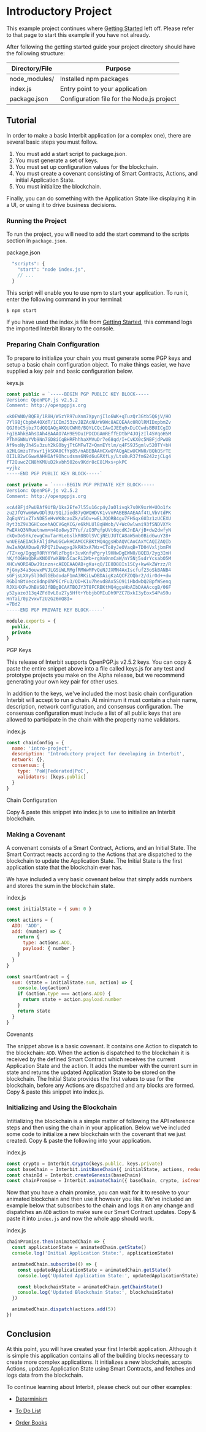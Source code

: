 # Introductory Project

This example project continues where [Getting Started](../getting-started/README.md) left off. Please refer to that page to start this example if you have not already.

After following the getting started guide your project directory should have the following structure:

Directory/File     | Purpose
-------------------| -------
node_modules/      | Installed npm packages
index.js           | Entry point to your application
package.json       | Configuration file for the Node.js project

## Tutorial

In order to make a basic Interbit application (or a complex one), there are several basic steps you must follow.

1. You must add a start script to package.json.
1. You must generate a set of keys.
1. You must set up configuration values for the blockchain.
1. You must create a covenant consisting of Smart Contracts, Actions, and initial Application State.
1. You must initialize the blockchain.

Finally, you can do something with the Application State like displaying it in a UI, or using it to drive business decisions.

### Running the Project

To run the project, you will need to add the start command to the scripts section in `package.json`.

<div class="filename">package.json</div>

```js
  "scripts": {
    "start": "node index.js",
    // ...
  }
```


This script will enable you to use npm to start your application. To run it, enter the following command in your terminal:

```bash
$ npm start
```

If you have used the index.js file from [Getting Started](../getting-started/README.md), this command logs the imported Interbit library to the console.

### Preparing Chain Configuration

To prepare to initialize your chain you must generate some PGP keys and setup a basic chain configuration object. To make things easier, we have supplied a key pair and basic configuration below.

<div class="filename">keys.js</div>

```js
const public = `-----BEGIN PGP PUBLIC KEY BLOCK-----
Version: OpenPGP.js v2.5.2
Comment: http://openpgpjs.org

xk0EWN0/BQEB/1R8H/WSzYR97uXnm7XpynjIlo6WK+qTuzQr3Gtb5Q6jV/HO
7Yl9BjCbpbA4OXdT/1CImJ53zvJBZAcNUrW9Wc8AEQEAAc0RQlRMIDxpbmZv
QGJ0bC5jbz7CdQQQAQgAKQUCWN0/BQYLCQcIAwIJEEq0xDiCCwdsBBUICgID
FgIBAhkBAhsDAh4BAAAO7AH9E9DuIPDCDGAmREffEDtbP4JOjzIl45VqoH5M
PThXGWNuYVb9Nn7GD8iCqBHRFhhhaXMVuDr7e68qd/I+CvKX0c5NBFjdPwUB
Af9soNyJh4Sv3zuh2kG0byjTtGMFwTZ+QmnEYtlm/q4F59J5gmlv52OTY+bH
a2HLGmzuTFxwr1jkSOA8CfYp85/nABEBAAHCXwQYAQgAEwUCWN0/BQkQSrTE
OIILB2wCGwwAAHHIAf9Ohcudsms6N9d6uGRXfLy/Ltu8uR37fmG242zjCLg4
fT2QuwcZCN8hKMUuD2kvbh502ov9Kdr8cE81Mxs+pkPC
=yjbz
-----END PGP PUBLIC KEY BLOCK-----`

const private = `-----BEGIN PGP PRIVATE KEY BLOCK-----
Version: OpenPGP.js v2.5.2
Comment: http://openpgpjs.org

xcA4BFjdPwUBAf9UfB/1ks2Efe7l55u16cp4yJaOlivqk7s0K9xrW+UOo1fx
zu2JfQYwm6WwODl3U/9QiJied87yQWQHDVK1vVnPABEBAAEAAf4tLVbVtdPK
ZqEqNYixZTxNDE5eHvWK8caoZk/u5Ov+wELJQORB4gu7FHSqx6U3z1zUCEXU
Ryt3bZ9V3GHCxoehAQCVGqKCG/e6kMLUl8qHWob/V+Wc0wlwai93fSNDVXYk
PwEAkQ3NRuetnwm+n48o8wy37Yuf/zO3PqfpUVt6qcdKJnEA/jB+dw2dwfyN
ckQxDo5Yk/ewgCmvTarHLebslkR0BOlSVCjNEUJUTCA8aW5mb0BidGwuY28+
wnUEEAEIACkFAljdPwUGCwkHCAMCCRBKtMQ4ggsHbAQVCAoCAxYCAQIZAQIb
AwIeAQAADuwB/RPQ7iDwwgxgJkRH3xA7Wz+CTo8yJeOVaqB+TD04VxljbmFW
/TZ+xg/IgqgR0RYYYWlzFbg6+3uvKnfyPgryl9HHwDgEWN0/BQEB/2yg3ImH
hK/fO6HaQbRvKNO0YwXBNn5CacRi2Wb+rgXn0nmCaW/nY5Nj5sdrYcsabO5M
XHCvWORI4DwJ9inzn+cAEQEAAQAB+gKu+qO/IE0D88Is1SCy+kw4kZWrzz/R
PjGmy34a3ouwxPVJLGSiWLRMgfRMWwMFvQeNJJXMN4AxIscfuf23oSkBANB4
sGFjsLXXy5l30dlGEbdodaF1mA3RKiLwDBDAigKzAQCFZOQbr2/dirOd++dw
RGbInBtVecc8dnp0hP6CrFu3/QD+K1u7hevd8Ax5SO91iHbdwbQ2BpfWSenq
RJXU4XFwJhBVS8JfBBgBCAATBQJY3T8FCRBKtMQ4ggsHbAIbDAAAccgB/06F
y52yazo313q4ZFd8vL8u27y5Hft+YbbjbOMIuDh9PZC7BxkI3yEoxS4PaS9u
HnTai/0p2vxwTzUzGz6mQ8I=
=7Bd2
-----END PGP PRIVATE KEY BLOCK-----`

module.exports = {
  public,
  private
}
```

<div class="tips info">
  <p><span></span>PGP Keys</p>
  <p>This release of Interbit supports OpenPGP.js v2.5.2 keys. You can copy &amp; paste the entire snippet above into a file called keys.js for any test and prototype projects you make on the Alpha release, but we recommend generating your own key pair for other uses.</p>
</div>


In addition to the keys, we've included the most basic chain configuration Interbit will accept to run a chain. At minimum it must contain a chain name, description, network configuration, and consensus configuration. The consensus configuration must include a list of all public keys that are allowed to participate in the chain with the property name validators.

<div class="filename">index.js</div>

```js
const chainConfig = {
  name: 'intro-project',
  description: 'Introductory project for developing in Interbit',
  network: {},
  consensus: {
    type: 'PoW|Federated|PoC',
    validators: [keys.public]
  }
}
```

<div class="tips info">
  <p><span></span>Chain Configuration</p>
  <p>Copy &amp; paste this snippet into index.js to use to initialize an Interbit blockchain.</p>
</div>

### Making a Covenant

A convenant consists of a Smart Contract, Actions, and an Initial State. The Smart Contract reacts according to the Actions that are dispatched to the blockchain to update the Application State. The Initial State is the first application state that the blockchain ever has.

We have included a very basic covenant below that simply adds numbers and stores the sum in the blockchain state.

<div class="filename">index.js</div>

```js
const initialState = { sum: 0 }

const actions = {
  ADD: 'ADD',
  add: (number) => {
    return {
      type: actions.ADD,
      payload: { number }
    }
  }
}

const smartContract = {
  sum: (state = initialState.sum, action) => {
    console.log(action)
    if (action.type === actions.ADD) {
      return state + action.payload.number
    }
    return state
  }
}
```

<div class="tips info">
  <p><span></span>Covenants</p>
  <p>The snippet above is a basic covenant. It contains one Action to dispatch to the blockchain: <code>ADD</code>. When the action is dispatched to the blockchain it is received by the defined Smart Contract which receives the current Application State and the action. It adds the number with the current sum in state and returns the updated Application State to be stored on the blockchain. The Initial State provides the first values to use for the blockchain, before any Actions are dispatched and any blocks are formed. Copy &amp; paste this snippet into index.js.</p>
</div>

### Initializing and Using the Blockchain

Intitializing the blockchain is a simple matter of following the API reference steps and then using the chain in your application. Below we've included some code to initialize a new blockchain with the covenant that we just created. Copy &amp; paste the following into your application.

<div class="filename">index.js</div>

```js
const crypto = Interbit.Crypto(keys.public, keys.private)
const baseChain = Interbit.initBaseChain({ initialState, actions, reducers: smartContract, chainConfig, crypto })
const chainId = Interbit.createGenesis(baseChain)
const chainPromise = Interbit.animateChain({ baseChain, crypto, isCreator: true, chainId })
```

Now that you have a chain promise, you can wait for it to resolve to your animated blockchain and then use it however you like. We've included an example below that subscribes to the chain and logs it on any change and dispatches an `ADD` action to make sure our Smart Contract updates. Copy &amp; paste it into `index.js` and now the whole app should work.

<div class="filename">index.js</div>

```js
chainPromise.then(animatedChain => {
  const applicationState = animatedChain.getState()
  console.log('Initial Application State:', applicationState)

  animatedChain.subscribe(() => {
    const updatedApplicationState = animatedChain.getState()
    console.log('Updated Application State:', updatedApplicationState)

    const blockchainState = animatedChain.getChainState()
    console.log('Updated Blockchain State:', blockchainState)
  })

  animatedChain.dispatch(actions.add(5))
})
```

## Conclusion

At this point, you will have created your first Interbit application. Although it is simple this application contains all of the building blocks necessary to create more complex applications. It initializes a new blockchain, accepts Actions, updates Application State using Smart Contracts, and fetches and logs data from the blockchain.

To continue learning about Interbit, please check out our other examples:

 * [Determinism](determinism.md)

 * [To Do List](to-do-list.md)

 * [Order Books](order-books.md)
